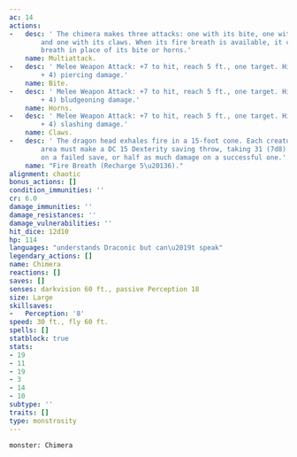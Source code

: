 ```yaml
---
ac: 14
actions:
-   desc: ' The chimera makes three attacks: one with its bite, one with its horns,
        and one with its claws. When its fire breath is available, it can use the
        breath in place of its bite or horns.'
    name: Multiattack.
-   desc: ' Melee Weapon Attack: +7 to hit, reach 5 ft., one target. Hit: 11 (2d6
        + 4) piercing damage.'
    name: Bite.
-   desc: ' Melee Weapon Attack: +7 to hit, reach 5 ft., one target. Hit: 10 (1d12
        + 4) bludgeoning damage.'
    name: Horns.
-   desc: ' Melee Weapon Attack: +7 to hit, reach 5 ft., one target. Hit: 11 (2d6
        + 4) slashing damage.'
    name: Claws.
-   desc: ' The dragon head exhales fire in a 15-foot cone. Each creature in that
        area must make a DC 15 Dexterity saving throw, taking 31 (7d8) fire damage
        on a failed save, or half as much damage on a successful one.'
    name: "Fire Breath (Recharge 5\u20136)."
alignment: chaotic
bonus_actions: []
condition_immunities: ''
cr: 6.0
damage_immunities: ''
damage_resistances: ''
damage_vulnerabilities: ''
hit_dice: 12d10
hp: 114
languages: "understands Draconic but can\u2019t speak"
legendary_actions: []
name: Chimera
reactions: []
saves: []
senses: darkvision 60 ft., passive Perception 18
size: Large
skillsaves:
-   Perception: '8'
speed: 30 ft., fly 60 ft.
spells: []
statblock: true
stats:
- 19
- 11
- 19
- 3
- 14
- 10
subtype: ''
traits: []
type: monstrosity
---
```

```statblock
monster: Chimera
```